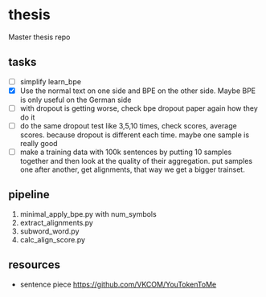 # thesis

Master thesis repo

## tasks

* [ ] simplify learn_bpe
* [X] Use the normal text on one side and BPE on the other side. Maybe BPE is only useful on the German side
* [ ] with dropout is getting worse, check bpe dropout paper again how they do it
* [ ] do the same dropout test like 3,5,10 times, check scores, average scores. because dropout is different each time. maybe one sample is really good
* [ ] make a training data with 100k sentences by putting 10 samples together and then look at the quality of their aggregation. put samples one after another, get alignments, that way we get a bigger trainset.

## pipeline

1. minimal_apply_bpe.py with num_symbols
2. extract_alignments.py
3. subword_word.py
4. calc_align_score.py

## resources

* sentence piece <https://github.com/VKCOM/YouTokenToMe>
